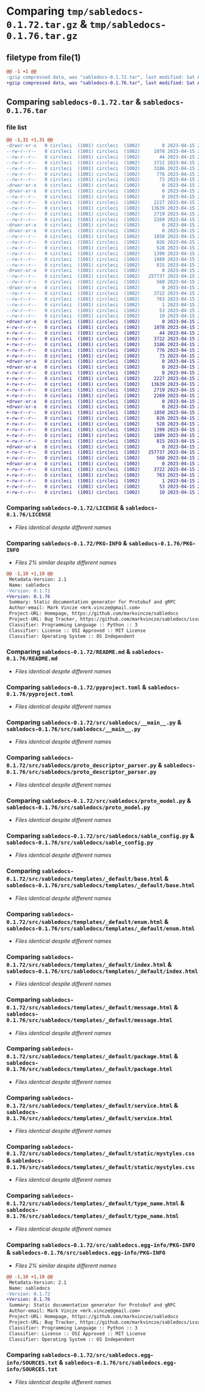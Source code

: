 # Comparing `tmp/sabledocs-0.1.72.tar.gz` & `tmp/sabledocs-0.1.76.tar.gz`

## filetype from file(1)

```diff
@@ -1 +1 @@
-gzip compressed data, was "sabledocs-0.1.72.tar", last modified: Sat Apr 15 21:04:18 2023, max compression
+gzip compressed data, was "sabledocs-0.1.76.tar", last modified: Sat Apr 15 21:10:34 2023, max compression
```

## Comparing `sabledocs-0.1.72.tar` & `sabledocs-0.1.76.tar`

### file list

```diff
@@ -1,31 +1,31 @@
-drwxr-xr-x   0 circleci  (1001) circleci  (1002)        0 2023-04-15 21:04:18.192519 sabledocs-0.1.72/
--rw-r--r--   0 circleci  (1001) circleci  (1002)     1078 2023-04-15 21:04:05.000000 sabledocs-0.1.72/LICENSE
--rw-r--r--   0 circleci  (1001) circleci  (1002)       44 2023-04-15 21:04:05.000000 sabledocs-0.1.72/MANIFEST.in
--rw-r--r--   0 circleci  (1001) circleci  (1002)     3722 2023-04-15 21:04:18.192519 sabledocs-0.1.72/PKG-INFO
--rw-r--r--   0 circleci  (1001) circleci  (1002)     3186 2023-04-15 21:04:05.000000 sabledocs-0.1.72/README.md
--rw-r--r--   0 circleci  (1001) circleci  (1002)      776 2023-04-15 21:04:05.000000 sabledocs-0.1.72/pyproject.toml
--rw-r--r--   0 circleci  (1001) circleci  (1002)       73 2023-04-15 21:04:18.192519 sabledocs-0.1.72/setup.cfg
-drwxr-xr-x   0 circleci  (1001) circleci  (1002)        0 2023-04-15 21:04:18.176518 sabledocs-0.1.72/src/
-drwxr-xr-x   0 circleci  (1001) circleci  (1002)        0 2023-04-15 21:04:18.188519 sabledocs-0.1.72/src/sabledocs/
--rw-r--r--   0 circleci  (1001) circleci  (1002)        0 2023-04-15 21:04:05.000000 sabledocs-0.1.72/src/sabledocs/__init__.py
--rw-r--r--   0 circleci  (1001) circleci  (1002)     2227 2023-04-15 21:04:05.000000 sabledocs-0.1.72/src/sabledocs/__main__.py
--rw-r--r--   0 circleci  (1001) circleci  (1002)    13639 2023-04-15 21:04:05.000000 sabledocs-0.1.72/src/sabledocs/proto_descriptor_parser.py
--rw-r--r--   0 circleci  (1001) circleci  (1002)     2719 2023-04-15 21:04:05.000000 sabledocs-0.1.72/src/sabledocs/proto_model.py
--rw-r--r--   0 circleci  (1001) circleci  (1002)     2269 2023-04-15 21:04:05.000000 sabledocs-0.1.72/src/sabledocs/sable_config.py
-drwxr-xr-x   0 circleci  (1001) circleci  (1002)        0 2023-04-15 21:04:18.180518 sabledocs-0.1.72/src/sabledocs/templates/
-drwxr-xr-x   0 circleci  (1001) circleci  (1002)        0 2023-04-15 21:04:18.192519 sabledocs-0.1.72/src/sabledocs/templates/_default/
--rw-r--r--   0 circleci  (1001) circleci  (1002)     1850 2023-04-15 21:04:05.000000 sabledocs-0.1.72/src/sabledocs/templates/_default/base.html
--rw-r--r--   0 circleci  (1001) circleci  (1002)      826 2023-04-15 21:04:05.000000 sabledocs-0.1.72/src/sabledocs/templates/_default/enum.html
--rw-r--r--   0 circleci  (1001) circleci  (1002)      528 2023-04-15 21:04:05.000000 sabledocs-0.1.72/src/sabledocs/templates/_default/index.html
--rw-r--r--   0 circleci  (1001) circleci  (1002)     1399 2023-04-15 21:04:05.000000 sabledocs-0.1.72/src/sabledocs/templates/_default/message.html
--rw-r--r--   0 circleci  (1001) circleci  (1002)     1889 2023-04-15 21:04:05.000000 sabledocs-0.1.72/src/sabledocs/templates/_default/package.html
--rw-r--r--   0 circleci  (1001) circleci  (1002)      815 2023-04-15 21:04:05.000000 sabledocs-0.1.72/src/sabledocs/templates/_default/service.html
-drwxr-xr-x   0 circleci  (1001) circleci  (1002)        0 2023-04-15 21:04:18.192519 sabledocs-0.1.72/src/sabledocs/templates/_default/static/
--rw-r--r--   0 circleci  (1001) circleci  (1002)   257737 2023-04-15 21:04:05.000000 sabledocs-0.1.72/src/sabledocs/templates/_default/static/mystyles.css
--rw-r--r--   0 circleci  (1001) circleci  (1002)      560 2023-04-15 21:04:05.000000 sabledocs-0.1.72/src/sabledocs/templates/_default/type_name.html
-drwxr-xr-x   0 circleci  (1001) circleci  (1002)        0 2023-04-15 21:04:18.188519 sabledocs-0.1.72/src/sabledocs.egg-info/
--rw-r--r--   0 circleci  (1001) circleci  (1002)     3722 2023-04-15 21:04:18.000000 sabledocs-0.1.72/src/sabledocs.egg-info/PKG-INFO
--rw-r--r--   0 circleci  (1001) circleci  (1002)      763 2023-04-15 21:04:18.000000 sabledocs-0.1.72/src/sabledocs.egg-info/SOURCES.txt
--rw-r--r--   0 circleci  (1001) circleci  (1002)        1 2023-04-15 21:04:18.000000 sabledocs-0.1.72/src/sabledocs.egg-info/dependency_links.txt
--rw-r--r--   0 circleci  (1001) circleci  (1002)       53 2023-04-15 21:04:18.000000 sabledocs-0.1.72/src/sabledocs.egg-info/entry_points.txt
--rw-r--r--   0 circleci  (1001) circleci  (1002)       10 2023-04-15 21:04:18.000000 sabledocs-0.1.72/src/sabledocs.egg-info/top_level.txt
+drwxr-xr-x   0 circleci  (1001) circleci  (1002)        0 2023-04-15 21:10:34.441145 sabledocs-0.1.76/
+-rw-r--r--   0 circleci  (1001) circleci  (1002)     1078 2023-04-15 21:10:22.000000 sabledocs-0.1.76/LICENSE
+-rw-r--r--   0 circleci  (1001) circleci  (1002)       44 2023-04-15 21:10:22.000000 sabledocs-0.1.76/MANIFEST.in
+-rw-r--r--   0 circleci  (1001) circleci  (1002)     3722 2023-04-15 21:10:34.441145 sabledocs-0.1.76/PKG-INFO
+-rw-r--r--   0 circleci  (1001) circleci  (1002)     3186 2023-04-15 21:10:22.000000 sabledocs-0.1.76/README.md
+-rw-r--r--   0 circleci  (1001) circleci  (1002)      776 2023-04-15 21:10:22.000000 sabledocs-0.1.76/pyproject.toml
+-rw-r--r--   0 circleci  (1001) circleci  (1002)       73 2023-04-15 21:10:34.445145 sabledocs-0.1.76/setup.cfg
+drwxr-xr-x   0 circleci  (1001) circleci  (1002)        0 2023-04-15 21:10:34.433145 sabledocs-0.1.76/src/
+drwxr-xr-x   0 circleci  (1001) circleci  (1002)        0 2023-04-15 21:10:34.437145 sabledocs-0.1.76/src/sabledocs/
+-rw-r--r--   0 circleci  (1001) circleci  (1002)        0 2023-04-15 21:10:22.000000 sabledocs-0.1.76/src/sabledocs/__init__.py
+-rw-r--r--   0 circleci  (1001) circleci  (1002)     2227 2023-04-15 21:10:22.000000 sabledocs-0.1.76/src/sabledocs/__main__.py
+-rw-r--r--   0 circleci  (1001) circleci  (1002)    13639 2023-04-15 21:10:22.000000 sabledocs-0.1.76/src/sabledocs/proto_descriptor_parser.py
+-rw-r--r--   0 circleci  (1001) circleci  (1002)     2719 2023-04-15 21:10:22.000000 sabledocs-0.1.76/src/sabledocs/proto_model.py
+-rw-r--r--   0 circleci  (1001) circleci  (1002)     2269 2023-04-15 21:10:22.000000 sabledocs-0.1.76/src/sabledocs/sable_config.py
+drwxr-xr-x   0 circleci  (1001) circleci  (1002)        0 2023-04-15 21:10:34.433145 sabledocs-0.1.76/src/sabledocs/templates/
+drwxr-xr-x   0 circleci  (1001) circleci  (1002)        0 2023-04-15 21:10:34.441145 sabledocs-0.1.76/src/sabledocs/templates/_default/
+-rw-r--r--   0 circleci  (1001) circleci  (1002)     1850 2023-04-15 21:10:22.000000 sabledocs-0.1.76/src/sabledocs/templates/_default/base.html
+-rw-r--r--   0 circleci  (1001) circleci  (1002)      826 2023-04-15 21:10:22.000000 sabledocs-0.1.76/src/sabledocs/templates/_default/enum.html
+-rw-r--r--   0 circleci  (1001) circleci  (1002)      528 2023-04-15 21:10:22.000000 sabledocs-0.1.76/src/sabledocs/templates/_default/index.html
+-rw-r--r--   0 circleci  (1001) circleci  (1002)     1399 2023-04-15 21:10:22.000000 sabledocs-0.1.76/src/sabledocs/templates/_default/message.html
+-rw-r--r--   0 circleci  (1001) circleci  (1002)     1889 2023-04-15 21:10:22.000000 sabledocs-0.1.76/src/sabledocs/templates/_default/package.html
+-rw-r--r--   0 circleci  (1001) circleci  (1002)      815 2023-04-15 21:10:22.000000 sabledocs-0.1.76/src/sabledocs/templates/_default/service.html
+drwxr-xr-x   0 circleci  (1001) circleci  (1002)        0 2023-04-15 21:10:34.441145 sabledocs-0.1.76/src/sabledocs/templates/_default/static/
+-rw-r--r--   0 circleci  (1001) circleci  (1002)   257737 2023-04-15 21:10:22.000000 sabledocs-0.1.76/src/sabledocs/templates/_default/static/mystyles.css
+-rw-r--r--   0 circleci  (1001) circleci  (1002)      560 2023-04-15 21:10:22.000000 sabledocs-0.1.76/src/sabledocs/templates/_default/type_name.html
+drwxr-xr-x   0 circleci  (1001) circleci  (1002)        0 2023-04-15 21:10:34.437145 sabledocs-0.1.76/src/sabledocs.egg-info/
+-rw-r--r--   0 circleci  (1001) circleci  (1002)     3722 2023-04-15 21:10:34.000000 sabledocs-0.1.76/src/sabledocs.egg-info/PKG-INFO
+-rw-r--r--   0 circleci  (1001) circleci  (1002)      763 2023-04-15 21:10:34.000000 sabledocs-0.1.76/src/sabledocs.egg-info/SOURCES.txt
+-rw-r--r--   0 circleci  (1001) circleci  (1002)        1 2023-04-15 21:10:34.000000 sabledocs-0.1.76/src/sabledocs.egg-info/dependency_links.txt
+-rw-r--r--   0 circleci  (1001) circleci  (1002)       53 2023-04-15 21:10:34.000000 sabledocs-0.1.76/src/sabledocs.egg-info/entry_points.txt
+-rw-r--r--   0 circleci  (1001) circleci  (1002)       10 2023-04-15 21:10:34.000000 sabledocs-0.1.76/src/sabledocs.egg-info/top_level.txt
```

### Comparing `sabledocs-0.1.72/LICENSE` & `sabledocs-0.1.76/LICENSE`

 * *Files identical despite different names*

### Comparing `sabledocs-0.1.72/PKG-INFO` & `sabledocs-0.1.76/PKG-INFO`

 * *Files 2% similar despite different names*

```diff
@@ -1,10 +1,10 @@
 Metadata-Version: 2.1
 Name: sabledocs
-Version: 0.1.72
+Version: 0.1.76
 Summary: Static documentation generator for Protobuf and gRPC
 Author-email: Mark Vincze <mrk.vincze@gmail.com>
 Project-URL: Homepage, https://github.com/markvincze/sabledocs
 Project-URL: Bug Tracker, https://github.com/markvincze/sabledocs/issues
 Classifier: Programming Language :: Python :: 3
 Classifier: License :: OSI Approved :: MIT License
 Classifier: Operating System :: OS Independent
```

### Comparing `sabledocs-0.1.72/README.md` & `sabledocs-0.1.76/README.md`

 * *Files identical despite different names*

### Comparing `sabledocs-0.1.72/pyproject.toml` & `sabledocs-0.1.76/pyproject.toml`

 * *Files identical despite different names*

### Comparing `sabledocs-0.1.72/src/sabledocs/__main__.py` & `sabledocs-0.1.76/src/sabledocs/__main__.py`

 * *Files identical despite different names*

### Comparing `sabledocs-0.1.72/src/sabledocs/proto_descriptor_parser.py` & `sabledocs-0.1.76/src/sabledocs/proto_descriptor_parser.py`

 * *Files identical despite different names*

### Comparing `sabledocs-0.1.72/src/sabledocs/proto_model.py` & `sabledocs-0.1.76/src/sabledocs/proto_model.py`

 * *Files identical despite different names*

### Comparing `sabledocs-0.1.72/src/sabledocs/sable_config.py` & `sabledocs-0.1.76/src/sabledocs/sable_config.py`

 * *Files identical despite different names*

### Comparing `sabledocs-0.1.72/src/sabledocs/templates/_default/base.html` & `sabledocs-0.1.76/src/sabledocs/templates/_default/base.html`

 * *Files identical despite different names*

### Comparing `sabledocs-0.1.72/src/sabledocs/templates/_default/enum.html` & `sabledocs-0.1.76/src/sabledocs/templates/_default/enum.html`

 * *Files identical despite different names*

### Comparing `sabledocs-0.1.72/src/sabledocs/templates/_default/index.html` & `sabledocs-0.1.76/src/sabledocs/templates/_default/index.html`

 * *Files identical despite different names*

### Comparing `sabledocs-0.1.72/src/sabledocs/templates/_default/message.html` & `sabledocs-0.1.76/src/sabledocs/templates/_default/message.html`

 * *Files identical despite different names*

### Comparing `sabledocs-0.1.72/src/sabledocs/templates/_default/package.html` & `sabledocs-0.1.76/src/sabledocs/templates/_default/package.html`

 * *Files identical despite different names*

### Comparing `sabledocs-0.1.72/src/sabledocs/templates/_default/service.html` & `sabledocs-0.1.76/src/sabledocs/templates/_default/service.html`

 * *Files identical despite different names*

### Comparing `sabledocs-0.1.72/src/sabledocs/templates/_default/static/mystyles.css` & `sabledocs-0.1.76/src/sabledocs/templates/_default/static/mystyles.css`

 * *Files identical despite different names*

### Comparing `sabledocs-0.1.72/src/sabledocs/templates/_default/type_name.html` & `sabledocs-0.1.76/src/sabledocs/templates/_default/type_name.html`

 * *Files identical despite different names*

### Comparing `sabledocs-0.1.72/src/sabledocs.egg-info/PKG-INFO` & `sabledocs-0.1.76/src/sabledocs.egg-info/PKG-INFO`

 * *Files 2% similar despite different names*

```diff
@@ -1,10 +1,10 @@
 Metadata-Version: 2.1
 Name: sabledocs
-Version: 0.1.72
+Version: 0.1.76
 Summary: Static documentation generator for Protobuf and gRPC
 Author-email: Mark Vincze <mrk.vincze@gmail.com>
 Project-URL: Homepage, https://github.com/markvincze/sabledocs
 Project-URL: Bug Tracker, https://github.com/markvincze/sabledocs/issues
 Classifier: Programming Language :: Python :: 3
 Classifier: License :: OSI Approved :: MIT License
 Classifier: Operating System :: OS Independent
```

### Comparing `sabledocs-0.1.72/src/sabledocs.egg-info/SOURCES.txt` & `sabledocs-0.1.76/src/sabledocs.egg-info/SOURCES.txt`

 * *Files identical despite different names*

